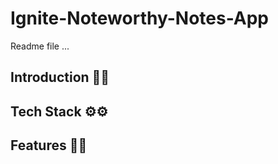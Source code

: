 # Ignite-Noteworthy-Notes-App
Readme file ...

## Introduction 🤖🤖

## Tech Stack ⚙️⚙️

## Features 🔋🔋